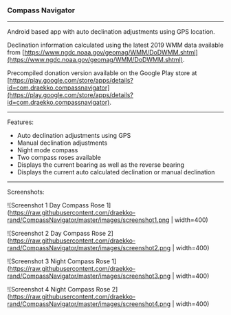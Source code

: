 ### Compass Navigator 

---

Android based app with auto declination adjustments using GPS location. 

Declination information calculated using the latest 2019 WMM data available from [https://www.ngdc.noaa.gov/geomag/WMM/DoDWMM.shtml](https://www.ngdc.noaa.gov/geomag/WMM/DoDWMM.shtml). 

Precompiled donation version available on the Google Play store at [https://play.google.com/store/apps/details?id=com.draekko.compassnavigator](https://play.google.com/store/apps/details?id=com.draekko.compassnavigator).

---

Features:

* Auto declination adjustments using GPS
* Manual declination adjustments
* Night mode compass
* Two compass roses available
* Displays the current bearing as well as the reverse bearing
* Displays the current auto calculated declination or manual declination

---

Screenshots:

![Screenshot 1 Day Compass Rose 1](https://raw.githubusercontent.com/draekko-rand/CompassNavigator/master/images/screenshot1.png | width=400)
   
   

![Screenshot 2 Day Compass Rose 2](https://raw.githubusercontent.com/draekko-rand/CompassNavigator/master/images/screenshot2.png | width=400)
   
   

![Screenshot 3 Night Compass Rose 1](https://raw.githubusercontent.com/draekko-rand/CompassNavigator/master/images/screenshot3.png | width=400)
   
   

![Screenshot 4 Night Compass Rose 2](https://raw.githubusercontent.com/draekko-rand/CompassNavigator/master/images/screenshot4.png | width=400)
   
   


